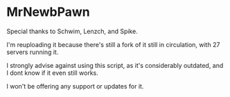 # MrNewbPawn

Special thanks to Schwim, Lenzch, and Spike. 

I'm reuploading it because there's still a fork of it still in circulation, with 27 servers running it. 

I strongly advise against using this script, as it's considerably outdated, and I dont know if it even still works. 

I won't be offering any support or updates for it.
